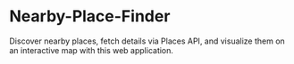 # Nearby-Place-Finder
 Discover nearby places, fetch details via Places API, and visualize them on an interactive map with this web application.
